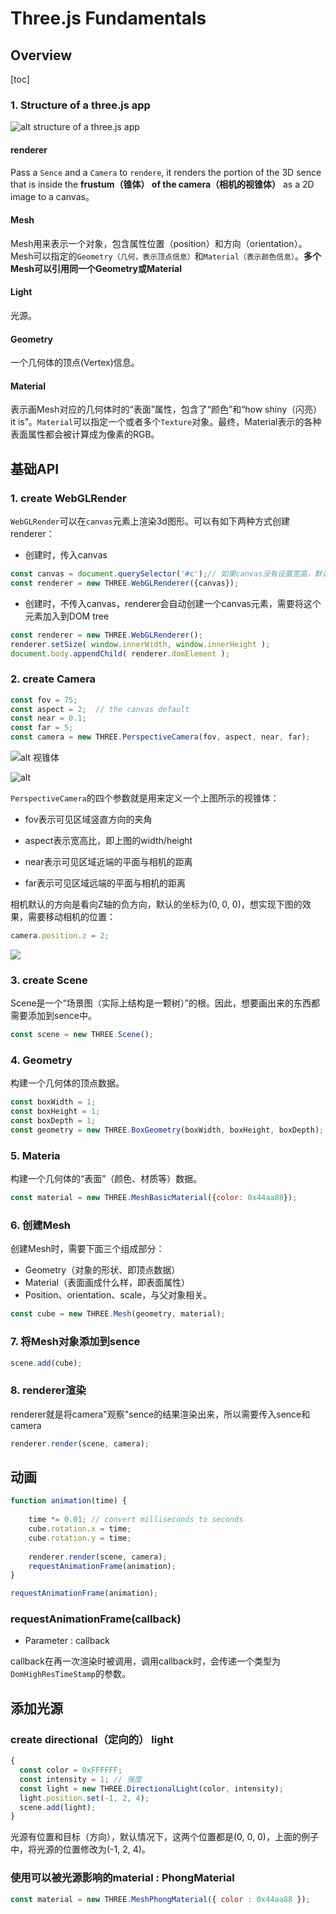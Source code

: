 # Three.js Fundamentals

## Overview

[toc]

### 1. Structure of a three.js app

![alt structure of a three.js app](./structureOfThress.jsApp.PNG)

#### renderer

Pass a `Sence` and a `Camera` to `rendere`, it renders the portion of the 3D sence that is inside the **frustum（锥体） of the camera（相机的视锥体）** as a 2D image to a canvas。

#### Mesh

Mesh用来表示一个对象，包含属性位置（position）和方向（orientation）。Mesh可以指定的`Geometry（几何，表示顶点信息）`和`Material（表示颜色信息）`。**多个Mesh可以引用同一个Geometry或Material**

#### Light

光源。

#### Geometry

一个几何体的顶点(Vertex)信息。

#### Material

表示画Mesh对应的几何体时的“表面”属性，包含了“颜色”和“how shiny（闪亮） it is”。`Material`可以指定一个或者多个`Texture`对象。最终，Material表示的各种表面属性都会被计算成为像素的RGB。



## 基础API

### 1. create WebGLRender

`WebGLRender`可以在`canvas`元素上渲染3d图形。可以有如下两种方式创建renderer：

- 创建时，传入canvas

```js
const canvas = document.querySelector('#c');// 如果canvas没有设置宽高，默认为300x150
const renderer = new THREE.WebGLRenderer({canvas});
```

- 创建时，不传入canvas，renderer会自动创建一个canvas元素，需要将这个元素加入到DOM tree

```js
const renderer = new THREE.WebGLRenderer();
renderer.setSize( window.innerWidth, window.innerHeight );
document.body.appendChild( renderer.domElement );
```

### 2. create Camera

```js
const fov = 75;
const aspect = 2;  // the canvas default
const near = 0.1;
const far = 5;
const camera = new THREE.PerspectiveCamera(fov, aspect, near, far);
```

![alt 视锥体](./cameraFrustum.PNG)

![alt ](./CameraFrustm2.PNG)

`PerspectiveCamera`的四个参数就是用来定义一个上图所示的视锥体：

- fov表示可见区域竖直方向的夹角
- aspect表示宽高比，即上图的width/height

- near表示可见区域近端的平面与相机的距离
- far表示可见区域远端的平面与相机的距离



相机默认的方向是看向Z轴的负方向，默认的坐标为(0, 0, 0)，想实现下图的效果，需要移动相机的位置：

```js
camera.position.z = 2;
```



![](./cameraDefaultLookAt.PNG)



### 3. create Scene

Scene是一个“场景图（实际上结构是一颗树）”的根。因此，想要画出来的东西都需要添加到sence中。

```js
const scene = new THREE.Scene();
```



### 4. Geometry

构建一个几何体的顶点数据。

```js
const boxWidth = 1;
const boxHeight = 1;
const boxDepth = 1;
const geometry = new THREE.BoxGeometry(boxWidth, boxHeight, boxDepth);
```

### 5. Materia

构建一个几何体的“表面”（颜色、材质等）数据。

```js
const material = new THREE.MeshBasicMaterial({color: 0x44aa88});
```

### 6. 创建Mesh

创建Mesh时，需要下面三个组成部分：

- Geometry（对象的形状、即顶点数据）
- Material（表面画成什么样，即表面属性）
- Position、orientation、scale，与父对象相关。

```js
const cube = new THREE.Mesh(geometry, material);
```

### 7. 将Mesh对象添加到sence

```js
scene.add(cube);
```

### 8. renderer渲染

renderer就是将camera"观察"sence的结果渲染出来，所以需要传入sence和camera

```js
renderer.render(scene, camera);
```

## 动画

```js
function animation(time) {
    
    time *= 0.01; // convert milliseconds to seconds
    cube.rotation.x = time;
    cube.rotation.y = time;
    
    renderer.render(scene, camera);
    requestAnimationFrame(animation);
}

requestAnimationFrame(animation);
```

### requestAnimationFrame(callback)

- Parameter : callback

callback在再一次渲染时被调用，调用callback时，会传递一个类型为`DomHighResTimeStamp`的参数。

## 添加光源

### create directional（定向的） light

```js
{
  const color = 0xFFFFFF;
  const intensity = 1; // 强度
  const light = new THREE.DirectionalLight(color, intensity);
  light.position.set(-1, 2, 4);
  scene.add(light);
}
```

光源有位置和目标（方向），默认情况下，这两个位置都是(0, 0, 0)，上面的例子中，将光源的位置修改为(-1, 2, 4)。



### 使用可以被光源影响的material : PhongMaterial

```js
const material = new THREE.MeshPhongMaterial({ color : 0x44aa88 });
```





